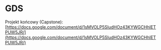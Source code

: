 # GDS
Projekt końcowy (Capstone): [https://docs.google.com/document/d/1sMVOLP5SIudHOz43KYWGCHhIETPUW5JR/](https://docs.google.com/document/d/1sMVOLP5SIudHOz43KYWGCHhIETPUW5JR/)
